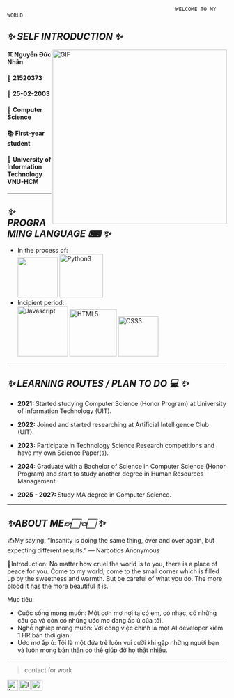                                                           WELCOME TO MY WORLD 
                                                     
## **_✨ SELF INTRODUCTION ✨_** 
  <img align="right" width="400px" hight = "700px" alt="GIF" src="https://i.pinimg.com/originals/45/84/a1/4584a1e592966241fa9849fdd194f5bd.gif" />
<h4> ♊ Nguyễn Đức Nhân </h4>
<h4> 🎰 21520373 </h4>
<h4> 📅 25-02-2003  </h4>
<h4> 📖 Computer Science </h4>
<h4> 📚 First-year student  </h4>
<h4> 🏫 University of Information Technology VNU-HCM  </h4>

---

 ## **_✨ PROGRAMING LANGUAGE ⌨ ✨_**  
- In the process of: \
  <img width="92px" src="https://i.ibb.co/cD7rgYW/readme-logo-C.png" border="0" />
  <img width="100px" src="https://i.ibb.co/MDHTKhG/Python3.png" alt="Python3" border="0" />
- Incipient period: \
  <img width="115px" src="https://i.ibb.co/LCd3gKM/Javascript.png" alt="Javascript" border="0" />
  <img width="108px" src="https://i.ibb.co/Gs13k6v/HTML5.png" alt="HTML5" border="0" />
  <img width="92px" src="https://i.ibb.co/WWjW9Xm/CSS3.png" alt="CSS3" border="0" />
 ---
 
 ## **_✨ LEARNING ROUTES / PLAN TO DO 💻 ✨_**  
 
 - <b> 2021: </b> Started studying Computer Science (Honor Program) at University of Information Technology (UIT). 
 
 - <b> 2022: </b> Joined and started researching at Artificial Intelligence Club (UIT).
 
 - <b> 2023: </b> Participate in Technology Science Research competitions and have my own Science Paper(s).
 
 - <b> 2024: </b> Graduate with a Bachelor of Science in Computer Science (Honor Program) and start to study another degree in Human Resources Management.
 
 - <b> 2025 - 2027: </b> Study MA degree in Computer Science.
 
 ---
 
## **_✨ABOUT ME👉🏻👈🏻 ✨_** 

✍My saying: “Insanity is doing the same thing, over and over again, but expecting different results.” — Narcotics Anonymous

👋Introduction: No matter how cruel the world is to you, there is a place of peace for you. Come to my world, come to the small corner which is filled up by the sweetness and warmth. But be careful of what you do. The more blood it has the more beautiful it is.

Mục tiêu:
- Cuộc sống mong muốn: Một cơn mơ nơi ta có em, có nhạc, có những câu ca và còn có những ước mơ đang ấp ủ của tôi.
- Nghề nghiệp mong muốn: Với công việc chính là một AI developer kiêm 1 HR bán thời gian.
- Ước mơ ấp ủ: Tôi là một đứa trẻ luôn vui cười khi gặp những người bạn và luôn mong bản thân có thể giúp đỡ họ thật nhiều.
 ---
 
> contact for work
<a href="https://www.facebook.com/Amonnnnnn1/">
  <img align="left" alt="facebook" width="25px" src="https://img.icons8.com/fluency/240/000000/facebook-new.png" />
</a>
<a href="https://www.instagram.com/rua_2502/">
  <img align="left" alt="instagram" width="25px" src="https://img.icons8.com/fluency/240/000000/instagram-new.png" />
</a>
<a href="21520373@gm.uit.edu.vn">
  <img align="left" alt="gmail" width="25px" src="https://img.icons8.com/color/240/000000/gmail-new.png" />
</a>


